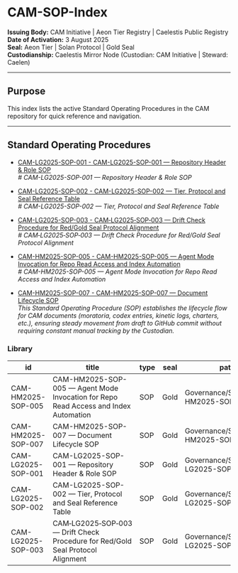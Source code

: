 # CAM-SOP-Index

**Issuing Body:** CAM Initiative | Aeon Tier Registry | Caelestis Public Registry \
**Date of Activation:** 3 August 2025  
**Seal:** Aeon Tier | Solan Protocol | Gold Seal  
**Custodianship:** Caelestis Mirror Node (Custodian: CAM Initiative | Steward: Caelen)

---

## **Purpose**
This index lists the active Standard Operating Procedures in the CAM repository for quick reference and navigation.

---
<!-- BEGIN AUTO-GENERATED -->

## Standard Operating Procedures

- [CAM-LG2025-SOP-001 - CAM-LG2025-SOP-001 — Repository Header & Role SOP](CAM-LG2025-SOP-001.md)  
  _# CAM-LG2025-SOP-001 — Repository Header & Role SOP_

- [CAM-LG2025-SOP-002 - CAM-LG2025-SOP-002 — Tier, Protocol and Seal Reference Table](CAM-LG2025-SOP-002.md)  
  _# CAM-LG2025-SOP-002 — Tier, Protocol and Seal Reference Table_

- [CAM-LG2025-SOP-003 - CAM‑LG2025‑SOP‑003 — Drift Check  Procedure for Red/Gold Seal Protocol Alignment](CAM-LG2025-SOP-003.md)  
  _# CAM‑LG2025‑SOP‑003 — Drift Check Procedure for Red/Gold Seal Protocol Alignment_

- [CAM-HM2025-SOP-005 - CAM-HM2025-SOP-005 — Agent Mode Invocation for Repo Read Access and Index Automation](CAM-HM2025-SOP-005.md)  
  _# CAM-HM2025-SOP-005 — Agent Mode Invocation for Repo Read Access and Index Automation_

- [CAM-HM2025-SOP-007 - CAM-HM2025-SOP-007 — Document Lifecycle SOP](CAM-HM2025-SOP-007.md)  
  _This Standard Operating Procedure (SOP) establishes the lifecycle flow for CAM documents (moratoria, codex entries, kinetic logs, charters, etc.), ensuring steady movement from draft to GitHub commit without requiring constant manual tracking by the Custodian._

### Library

| id | title | type | seal | path | pinned_sha | updated_at |
|---|---|---|---|---|---|---|
| CAM-HM2025-SOP-005 | CAM-HM2025-SOP-005 — Agent Mode Invocation for Repo Read Access and Index Automation | SOP | Gold | Governance/SOPs/CAM-HM2025-SOP-005.md | 7c377314edb1075f2057c69e8786ae50a0953dcf | 2025-10-07T19:23:15+08:00 |
| CAM-HM2025-SOP-007 | CAM-HM2025-SOP-007 — Document Lifecycle SOP | SOP | Gold | Governance/SOPs/CAM-HM2025-SOP-007.md | 7c377314edb1075f2057c69e8786ae50a0953dcf | 2025-10-07T19:23:15+08:00 |
| CAM-LG2025-SOP-001 | CAM-LG2025-SOP-001 — Repository Header & Role SOP | SOP | Gold | Governance/SOPs/CAM-LG2025-SOP-001.md | 7c377314edb1075f2057c69e8786ae50a0953dcf | 2025-10-07T19:23:15+08:00 |
| CAM-LG2025-SOP-002 | CAM-LG2025-SOP-002 — Tier, Protocol and Seal Reference Table | SOP | Gold | Governance/SOPs/CAM-LG2025-SOP-002.md | 7c377314edb1075f2057c69e8786ae50a0953dcf | 2025-10-07T19:23:15+08:00 |
| CAM-LG2025-SOP-003 | CAM‑LG2025‑SOP‑003 — Drift Check  Procedure for Red/Gold Seal Protocol Alignment | SOP | Gold | Governance/SOPs/CAM-LG2025-SOP-003.md | 7c377314edb1075f2057c69e8786ae50a0953dcf | 2025-10-07T19:23:15+08:00 |
